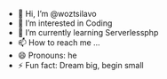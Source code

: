 - 👋 Hi, I’m @woztsilavo
- 👀 I’m interested in Coding
- 🌱 I’m currently learning Serverlessphp
- 📫 How to reach me ...
- 😄 Pronouns: he
- ⚡ Fun fact: Dream big, begin small

<!---
woztsilavo/woztsilavo is a ✨ special ✨ repository because its `README.md` (this file) appears on your GitHub profile.
You can click the Preview link to take a look at your changes.
--->
